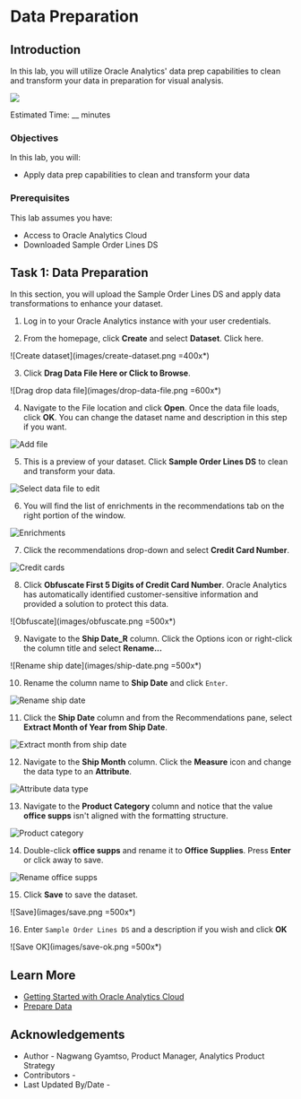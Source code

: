 # Data Preparation

## Introduction

In this lab, you will utilize Oracle Analytics' data prep capabilities to clean and transform your data in preparation for visual analysis.

  ![](images/data-prep-overview.png)

Estimated Time: __ minutes

### Objectives

In this lab, you will:
* Apply data prep capabilities to clean and transform your data


### Prerequisites

This lab assumes you have:
* Access to Oracle Analytics Cloud
* Downloaded Sample Order Lines DS


## Task 1: Data Preparation
In this section, you will upload the Sample Order Lines DS and apply data transformations to enhance your dataset.

1. Log in to your Oracle Analytics instance with your user credentials.

2. From the homepage, click **Create** and select **Dataset**. Click here.

  ![Create dataset](images/create-dataset.png =400x*)

3. Click **Drag Data File Here or Click to Browse**.

  ![Drag drop data file](images/drop-data-file.png =600x*)

4. Navigate to the File location and click **Open**. Once the data file loads, click **OK**. You can change the dataset name and description in this step if you want.

  ![Add file](images/ok.png)

5. This is a preview of your dataset. Click **Sample Order Lines DS** to clean and transform your data.

  ![Select data file to edit](images/click-sample-orders.png)

6. You will find the list of enrichments in the recommendations tab on the right portion of the window.

  ![Enrichments](images/enrichments.png)

7. Click the recommendations drop-down and select **Credit Card Number**.

  ![Credit cards](images/rec-drop-down.png)

8. Click **Obfuscate First 5 Digits of Credit Card Number**. Oracle Analytics has automatically identified customer-sensitive information and provided a solution to protect this data.

  ![Obfuscate](images/obfuscate.png =500x*)

9. Navigate to the **Ship Date_R** column. Click the Options icon or right-click the column title and select  **Rename...**

  ![Rename ship date](images/ship-date.png =500x*)

10. Rename the column name to **Ship Date** and click <code>Enter</code>.

  ![Rename ship date](images/rename-ship-date.png)

11. Click the **Ship Date** column and from the Recommendations pane, select **Extract Month of Year from Ship Date**.

  ![Extract month from ship date](images/extract-month.png)

12. Navigate to the **Ship Month** column. Click the **Measure** icon and change the data type to an **Attribute**.

  ![Attribute data type](images/attribute.png)

13. Navigate to the **Product Category** column and notice that the value **office supps** isn't aligned with the formatting structure.

  ![Product category](images/product-category.png)

14. Double-click **office supps** and rename it to **Office Supplies**. Press **Enter** or click away to save.

  ![Rename office supps](images/rename-office-supps.png)

15. Click **Save** to save the dataset.

  ![Save](images/save.png =500x*)

16. Enter <code>Sample Order Lines DS</code> and a description if you wish and click **OK**

  ![Save OK](images/save-ok.png =500x*)


## Learn More
* [Getting Started with Oracle Analytics Cloud](https://docs.oracle.com/en/cloud/paas/analytics-cloud/acsgs/what-is-oracle-analytics-cloud.html#GUID-E68C8A55-1342-43BB-93BC-CA24E353D873)
* [Prepare Data](https://docs.oracle.com/en/cloud/paas/analytics-cloud/acubi/prepare-data.html)

## Acknowledgements
* Author - Nagwang Gyamtso, Product Manager, Analytics Product Strategy
* Contributors -
* Last Updated By/Date -
